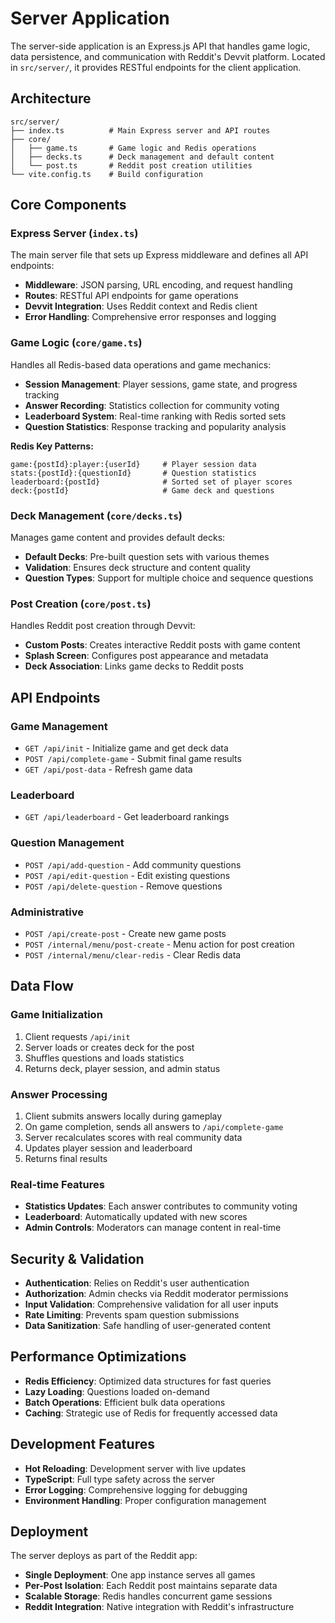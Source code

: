 # Server Application

The server-side application is an Express.js API that handles game logic, data persistence, and communication with Reddit's Devvit platform. Located in `src/server/`, it provides RESTful endpoints for the client application.

## Architecture

```
src/server/
├── index.ts          # Main Express server and API routes
├── core/
│   ├── game.ts       # Game logic and Redis operations
│   ├── decks.ts      # Deck management and default content
│   └── post.ts       # Reddit post creation utilities
└── vite.config.ts    # Build configuration
```

## Core Components

### Express Server (`index.ts`)

The main server file that sets up Express middleware and defines all API endpoints:

- **Middleware**: JSON parsing, URL encoding, and request handling
- **Routes**: RESTful API endpoints for game operations
- **Devvit Integration**: Uses Reddit context and Redis client
- **Error Handling**: Comprehensive error responses and logging

### Game Logic (`core/game.ts`)

Handles all Redis-based data operations and game mechanics:

- **Session Management**: Player sessions, game state, and progress tracking
- **Answer Recording**: Statistics collection for community voting
- **Leaderboard System**: Real-time ranking with Redis sorted sets
- **Question Statistics**: Response tracking and popularity analysis

**Redis Key Patterns:**
```
game:{postId}:player:{userId}     # Player session data
stats:{postId}:{questionId}       # Question statistics
leaderboard:{postId}              # Sorted set of player scores
deck:{postId}                     # Game deck and questions
```

### Deck Management (`core/decks.ts`)

Manages game content and provides default decks:

- **Default Decks**: Pre-built question sets with various themes
- **Validation**: Ensures deck structure and content quality
- **Question Types**: Support for multiple choice and sequence questions

### Post Creation (`core/post.ts`)

Handles Reddit post creation through Devvit:

- **Custom Posts**: Creates interactive Reddit posts with game content
- **Splash Screen**: Configures post appearance and metadata
- **Deck Association**: Links game decks to Reddit posts

## API Endpoints

### Game Management
- `GET /api/init` - Initialize game and get deck data
- `POST /api/complete-game` - Submit final game results
- `GET /api/post-data` - Refresh game data

### Leaderboard
- `GET /api/leaderboard` - Get leaderboard rankings

### Question Management
- `POST /api/add-question` - Add community questions
- `POST /api/edit-question` - Edit existing questions
- `POST /api/delete-question` - Remove questions

### Administrative
- `POST /api/create-post` - Create new game posts
- `POST /internal/menu/post-create` - Menu action for post creation
- `POST /internal/menu/clear-redis` - Clear Redis data

## Data Flow

### Game Initialization
1. Client requests `/api/init`
2. Server loads or creates deck for the post
3. Shuffles questions and loads statistics
4. Returns deck, player session, and admin status

### Answer Processing
1. Client submits answers locally during gameplay
2. On game completion, sends all answers to `/api/complete-game`
3. Server recalculates scores with real community data
4. Updates player session and leaderboard
5. Returns final results

### Real-time Features
- **Statistics Updates**: Each answer contributes to community voting
- **Leaderboard**: Automatically updated with new scores
- **Admin Controls**: Moderators can manage content in real-time

## Security & Validation

- **Authentication**: Relies on Reddit's user authentication
- **Authorization**: Admin checks via Reddit moderator permissions
- **Input Validation**: Comprehensive validation for all user inputs
- **Rate Limiting**: Prevents spam question submissions
- **Data Sanitization**: Safe handling of user-generated content

## Performance Optimizations

- **Redis Efficiency**: Optimized data structures for fast queries
- **Lazy Loading**: Questions loaded on-demand
- **Batch Operations**: Efficient bulk data operations
- **Caching**: Strategic use of Redis for frequently accessed data

## Development Features

- **Hot Reloading**: Development server with live updates
- **TypeScript**: Full type safety across the server
- **Error Logging**: Comprehensive logging for debugging
- **Environment Handling**: Proper configuration management

## Deployment

The server deploys as part of the Reddit app:

- **Single Deployment**: One app instance serves all games
- **Per-Post Isolation**: Each Reddit post maintains separate data
- **Scalable Storage**: Redis handles concurrent game sessions
- **Reddit Integration**: Native integration with Reddit's infrastructure